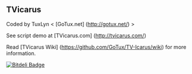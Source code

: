 ## TVicarus
Coded by TuxLyn < [GoTux.net] (http://gotux.net/) >

See script demo at [TVicarus.com] (http://tvicarus.com/)

Read [TVicarus Wiki] (https://github.com/GoTux/TV-Icarus/wiki) for more information.


[![Bitdeli Badge](https://d2weczhvl823v0.cloudfront.net/GoTux/tv-icarus/trend.png)](https://bitdeli.com/free "Bitdeli Badge")

